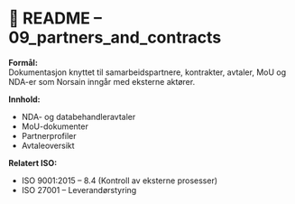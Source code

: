# 🤝 README – 09_partners_and_contracts

**Formål:**  
Dokumentasjon knyttet til samarbeidspartnere, kontrakter, avtaler, MoU og NDA-er som Norsain inngår med eksterne aktører.

**Innhold:**  
- NDA- og databehandleravtaler
- MoU-dokumenter
- Partnerprofiler
- Avtaleoversikt

**Relatert ISO:**  
- ISO 9001:2015 – 8.4 (Kontroll av eksterne prosesser)
- ISO 27001 – Leverandørstyring

